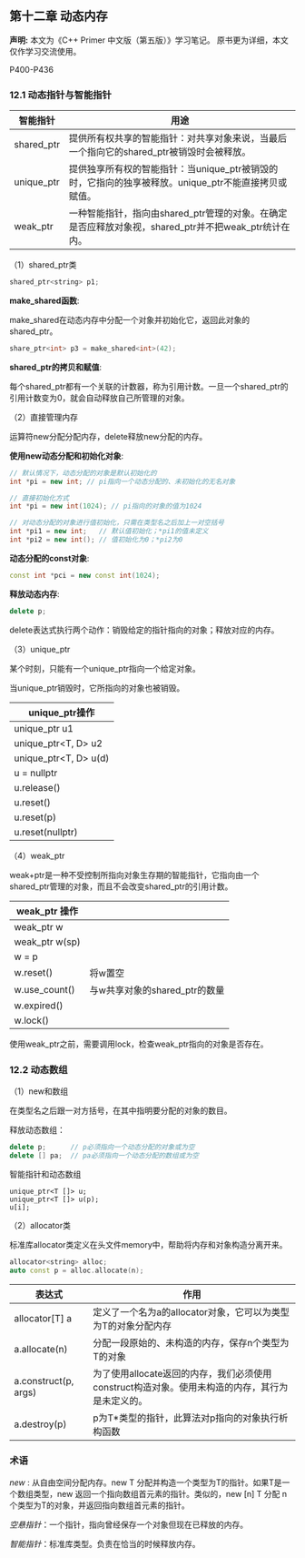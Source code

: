 ## 第十二章 动态内存

**声明:**
本文为《C++ Primer 中文版（第五版）》学习笔记。
原书更为详细，本文仅作学习交流使用。

P400-P436

### 12.1 动态指针与智能指针

| 智能指针   | 用途                                                         |
| ---------- | ------------------------------------------------------------ |
| shared_ptr | 提供所有权共享的智能指针：对共享对象来说，当最后一个指向它的shared_ptr被销毁时会被释放。 |
| unique_ptr | 提供独享所有权的智能指针：当unique_ptr被销毁的时，它指向的独享被释放。unique_ptr不能直接拷贝或赋值。 |
| weak_ptr   | 一种智能指针，指向由shared_ptr管理的对象。在确定是否应释放对象视，shared_ptr并不把weak_ptr统计在内。 |

（1）shared_ptr类

```cpp
shared_ptr<string> p1;
```

**make_shared函数**:

make_shared在动态内存中分配一个对象并初始化它，返回此对象的shared_ptr。

```cpp
share_ptr<int> p3 = make_shared<int>(42);
```

**shared_ptr的拷贝和赋值**:

每个shared_ptr都有一个关联的计数器，称为引用计数。一旦一个shared_ptr的引用计数变为0，就会自动释放自己所管理的对象。

（2）直接管理内存

运算符new分配分配内存，delete释放new分配的内存。

**使用new动态分配和初始化对象**:

```cpp
// 默认情况下，动态分配的对象是默认初始化的
int *pi = new int; // pi指向一个动态分配的、未初始化的无名对象
```

```cpp
// 直接初始化方式
int *pi = new int(1024); // pi指向的对象的值为1024
```

```cpp
// 对动态分配的对象进行值初始化，只需在类型名之后加上一对空括号
int *pi1 = new int;   // 默认值初始化；*pi1的值未定义
int *pi2 = new int(); // 值初始化为0；*pi2为0
```

**动态分配的const对象**:

```cpp
const int *pci = new const int(1024);
```

**释放动态内存**:

```cpp
delete p;
```

delete表达式执行两个动作：销毁给定的指针指向的对象；释放对应的内存。

（3）unique_ptr

某个时刻，只能有一个unique_ptr指向一个给定对象。

当unique_ptr销毁时，它所指向的对象也被销毁。

| unique_ptr操作        |
| --------------------- |
| unique_ptr<T> u1      |
| unique_ptr<T, D> u2   |
| unique_ptr<T, D> u(d) |
| u = nullptr           |
| u.release()           |
| u.reset()             |
| u.reset(p)            |
| u.reset(nullptr)      |

（4）weak_ptr

weak+ptr是一种不受控制所指向对象生存期的智能指针，它指向由一个shared_ptr管理的对象，而且不会改变shared_ptr的引用计数。

| weak_ptr 操作     |                               |
| ----------------- | ----------------------------- |
| weak_ptr<T> w     |                               |
| weak_ptr<T> w(sp) |                               |
| w = p             |                               |
| w.reset()         | 将w置空                       |
| w.use_count()     | 与w共享对象的shared_ptr的数量 |
| w.expired()       |                               |
| w.lock()          |                               |

使用weak_ptr之前，需要调用lock，检查weak_ptr指向的对象是否存在。

### 12.2 动态数组

（1）new和数组

在类型名之后跟一对方括号，在其中指明要分配的对象的数目。

释放动态数组：

```cpp
delete p;      // p必须指向一个动态分配的对象或为空
delete [] pa;  // pa必须指向一个动态分配的数组或为空
```

智能指针和动态数组

```
unique_ptr<T []> u;
unique_ptr<T []> u(p);
u[i];
```

（2）allocator类

标准库allocator类定义在头文件memory中，帮助将内存和对象构造分离开来。

```cpp
allocator<string> alloc;
auto const p = alloc.allocate(n);
```

| 表达式               | 作用                                                         |
| -------------------- | ------------------------------------------------------------ |
| allocator[T] a       | 定义了一个名为a的allocator对象，它可以为类型为T的对象分配内存 |
| a.allocate(n)        | 分配一段原始的、未构造的内存，保存n个类型为T的对象           |
| a.construct(p, args) | 为了使用allocate返回的内存，我们必须使用construct构造对象。使用未构造的内存，其行为是未定义的。 |
| a.destroy(p)         | p为T*类型的指针，此算法对p指向的对象执行析构函数             |

### 术语

*new* : 从自由空间分配内存。new T 分配并构造一个类型为T的指针。如果T是一个数组类型，new 返回一个指向数组首元素的指针。类似的，new  [n]  T 分配 n 个类型为T的对象，并返回指向数组首元素的指针。

*空悬指针*：一个指针，指向曾经保存一个对象但现在已释放的内存。

*智能指针*：标准库类型。负责在恰当的时候释放内存。